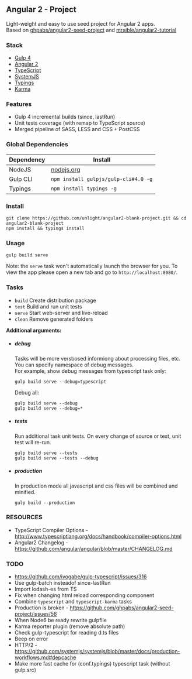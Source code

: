 ## Angular 2 - Project
Light-weight and easy to use seed project for Angular 2 apps.  
Based on [ghpabs/angular2-seed-project](https://github.com/ghpabs/angular2-seed-project) and [mraible/angular2-tutorial](https://github.com/mraible/angular2-tutorial)

### Stack
- [Gulp 4](http://gulpjs.com/)
- [Angular 2](https://angular.io/)
- [TypeScript](http://www.typescriptlang.org/)
- [SystemJS](https://github.com/systemjs/systemjs)
- [Typings](https://github.com/typings/typings)
- [Karma](http://karma-runner.github.io/)

### Features
- Gulp 4 incremental builds (since, lastRun)
- Unit tests coverage (with remap to TypeScript source)
- Merged pipeline of SASS, LESS and CSS + PostCSS

### Global Dependencies

| Dependency | Install                               |
| ---------- | ------------------------------------- |
| NodeJS     | [nodejs.org](http://nodejs.org/)        |
| Gulp CLI   | `npm install gulpjs/gulp-cli#4.0 -g`  |
| Typings    | `npm install typings -g`              |

### Install
```
git clone https://github.com/unlight/angular2-blank-project.git && cd angular2-blank-project
npm install && typings install
```

### Usage
```
gulp build serve
```
Note: the `serve` task won't automatically launch the browser for you.
To view the app please open a new tab and go to `http://localhost:8080/`.

### Tasks
- `build` Create distribution package
- `test`  Build and run unit tests
- `serve` Start web-server and live-reload
- `clean` Remove generated folders

**Additional arguments:**

* ##### debug
  Tasks will be more versbosed informiong about processing files, etc. You can specify namespace of debug messages.  
  For example, show debug messages from typescript task only:
  ```
  gulp build serve --debug=typescript
  ```
  Debug all:
  ```
  gulp build serve --debug
  gulp build serve --debug=*
  ```

* ##### tests
  Run additional task unit tests. On every change of source or test, unit test will re-run.
  ```
  gulp build serve --tests
  gulp build serve --tests --debug 
  ```

* ##### production
  In production mode all javascript and css files will be combined and minified.
  ```
  gulp build --production
  ```

### RESOURCES
* TypeScript Compiler Options - http://www.typescriptlang.org/docs/handbook/compiler-options.html
* Angular2 Changelog - https://github.com/angular/angular/blob/master/CHANGELOG.md

### TODO

* https://github.com/ivogabe/gulp-typescript/issues/316
* Use gulp-batch insteadof since-lastRun
* Import lodash-es from TS
* Fix when changing html reload corresponding component
* Combine `typescript` and `typescript-karma` tasks
* Production is broken - https://github.com/ghpabs/angular2-seed-project/issues/56
* When Node6 be ready rewrite gulpfile
* Karma reporter plugin (remove absolute path)
* Check gulp-typescript for reading d.ts files
* Beep on error
* HTTP/2 - https://github.com/systemjs/systemjs/blob/master/docs/production-workflows.md#depcache
* Make more fast cache for (conf.typings) typescript task (without gulp.src)